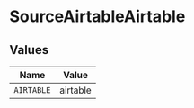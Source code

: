# SourceAirtableAirtable


## Values

| Name       | Value      |
| ---------- | ---------- |
| `AIRTABLE` | airtable   |